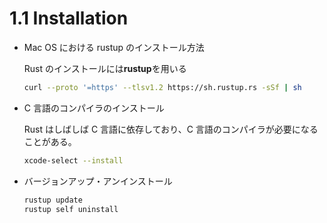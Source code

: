 # 1.1 Installation

- Mac OS における rustup のインストール方法

  Rust のインストールには**rustup**を用いる

  ```sh
  curl --proto '=https' --tlsv1.2 https://sh.rustup.rs -sSf | sh
  ```

- C 言語のコンパイラのインストール

  Rust はしばしば C 言語に依存しており、C 言語のコンパイラが必要になることがある。

  ```sh
  xcode-select --install
  ```

- バージョンアップ・アンインストール

  ```sh
  rustup update
  rustup self uninstall
  ```
